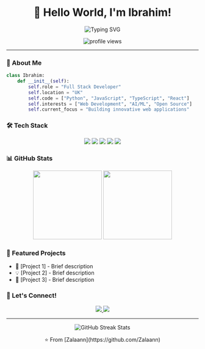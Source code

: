 <h1 align="center">👋 Hello World, I'm Ibrahim!</h1>

<div align="center">
  <img src="https://readme-typing-svg.herokuapp.com?font=Fira+Code&pause=1000&color=2E9EF7&center=true&vCenter=true&width=435&lines=Full+Stack+Developer;Tech+Enthusiast;Always+Learning" alt="Typing SVG" />
</div>

<p align="center">
  <img src="https://komarev.com/ghpvc/?username=Zalaann&label=Profile%20views&color=0e75b6&style=flat" alt="profile views" />
</p>

---

### 🚀 About Me

```python
class Ibrahim:
    def __init__(self):
        self.role = "Full Stack Developer"
        self.location = "UK"
        self.code = ["Python", "JavaScript", "TypeScript", "React"]
        self.interests = ["Web Development", "AI/ML", "Open Source"]
        self.current_focus = "Building innovative web applications"
```

### 🛠️ Tech Stack

<p align="center">
  <img src="https://img.shields.io/badge/Python-3776AB?style=for-the-badge&logo=python&logoColor=white" />
  <img src="https://img.shields.io/badge/JavaScript-F7DF1E?style=for-the-badge&logo=javascript&logoColor=black" />
  <img src="https://img.shields.io/badge/TypeScript-007ACC?style=for-the-badge&logo=typescript&logoColor=white" />
  <img src="https://img.shields.io/badge/React-20232A?style=for-the-badge&logo=react&logoColor=61DAFB" />
  <img src="https://img.shields.io/badge/Node.js-43853D?style=for-the-badge&logo=node.js&logoColor=white" />
</p>

### 📊 GitHub Stats

<div align="center">
  <img height="180em" src="https://github-readme-stats.vercel.app/api?username=Zalaann&show_icons=true&theme=tokyonight&include_all_commits=true&count_private=true"/>
  <img height="180em" src="https://github-readme-stats.vercel.app/api/top-langs/?username=Zalaann&layout=compact&langs_count=7&theme=tokyonight"/>
</div>

### 🌟 Featured Projects

- 🚀 [Project 1] - Brief description
- 💡 [Project 2] - Brief description
- 🎯 [Project 3] - Brief description

### 🤝 Let's Connect!

<p align="center">
  <a href="https://linkedin.com/in/your-linkedin" target="_blank">
    <img src="https://img.shields.io/badge/LinkedIn-0077B5?style=for-the-badge&logo=linkedin&logoColor=white" />
  </a>
  <a href="https://twitter.com/your-twitter" target="_blank">
    <img src="https://img.shields.io/badge/Twitter-1DA1F2?style=for-the-badge&logo=twitter&logoColor=white" />
  </a>
</p>

---

<div align="center">
  <img src="https://github-readme-streak-stats.herokuapp.com/?user=Zalaann&theme=tokyonight" alt="GitHub Streak Stats" />
</div>

<p align="center">⭐️ From [Zalaann](https://github.com/Zalaann)</p>

